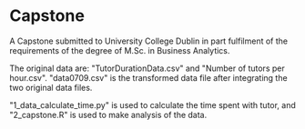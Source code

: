 # Capstone
A Capstone submitted to University College Dublin in part fulfilment of the requirements of the degree of M.Sc. in Business Analytics.

The original data are: "TutorDurationData.csv" and "Number of tutors per hour.csv".
"data0709.csv" is the transformed data file after integrating the two original data files.

"1_data_calculate_time.py" is used to calculate the time spent with tutor, and "2_capstone.R" is used to make analysis of the data.
